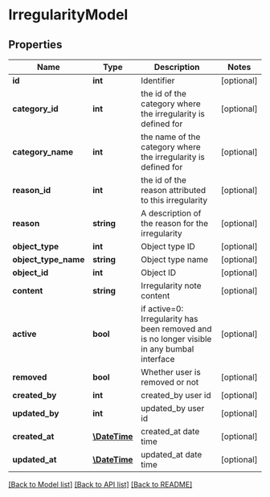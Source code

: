 # IrregularityModel

## Properties
Name | Type | Description | Notes
------------ | ------------- | ------------- | -------------
**id** | **int** | Identifier | [optional] 
**category_id** | **int** | the id of the category where the irregularity is defined for | [optional] 
**category_name** | **int** | the name of the category where the irregularity is defined for | [optional] 
**reason_id** | **int** | the id of the reason attributed to this irregularity | [optional] 
**reason** | **string** | A description of the reason for the irregularity | [optional] 
**object_type** | **int** | Object type ID | [optional] 
**object_type_name** | **string** | Object type name | [optional] 
**object_id** | **int** | Object ID | [optional] 
**content** | **string** | Irregularity note content | [optional] 
**active** | **bool** | if active&#x3D;0: Irregularity has been removed and is no longer visible in any bumbal interface | [optional] 
**removed** | **bool** | Whether user is removed or not | [optional] 
**created_by** | **int** | created_by user id | [optional] 
**updated_by** | **int** | updated_by user id | [optional] 
**created_at** | [**\DateTime**](\DateTime.md) | created_at date time | [optional] 
**updated_at** | [**\DateTime**](\DateTime.md) | updated_at date time | [optional] 

[[Back to Model list]](../README.md#documentation-for-models) [[Back to API list]](../README.md#documentation-for-api-endpoints) [[Back to README]](../README.md)


